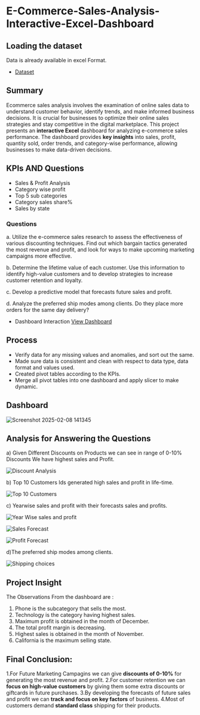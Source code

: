 # E-Commerce-Sales-Analysis-Interactive-Excel-Dashboard

## Loading the dataset

Data is already available in excel Format.
- <a href = "https://github.com/anamika122/E-Commerce-Sales-Analysis-Interactive-Excel-Dashboard/blob/main/Ms%20Excel%20Project.xlsx">Dataset </a>

## Summary
Ecommerce sales analysis involves the examination of online sales data to understand customer behavior, identify trends, and make informed business decisions. It is crucial for businesses to optimize their online sales strategies and stay competitive in the digital marketplace.
This project presents an **interactive Excel** dashboard for analyzing e-commerce sales performance. The dashboard provides **key insights** into sales, profit, quantity sold, order trends, and category-wise performance, allowing businesses to make data-driven decisions.

## KPIs AND Questions
- Sales & Profit Analysis
-  Category wise profit
-  Top 5 sub categories
-   Category sales share%
-   Sales by state
### Questions
  a. Utilize the e-commerce sales research to assess the effectiveness of various discounting techniques. Find out which bargain tactics generated the most revenue and profit, and look for ways to make upcoming 
    marketing campaigns more effective.

  b. Determine the lifetime value of each customer. Use this information to identify high-value customers and to develop strategies to increase customer retention and loyalty.

  c. Develop a predictive model that forecasts future sales and profit.

  d. Analyze the preferred ship modes among clients. Do they place more orders for the same day delivery?


- Dashboard Interaction <a href=https://github.com/anamika122/E-Commerce-Sales-Analysis-Interactive-Excel-Dashboard/blob/main/Screenshot%202025-02-08%20141345.png>View Dashboard</a>

## Process
- Verify data for any missing values and anomalies, and sort out the same.
- Made sure data is consistent and clean with respect to data type, data format and values used.
- Created pivot tables according to the KPIs.
- Merge all pivot tables into one dashboard and apply slicer to make dynamic.

## Dashboard
![Screenshot 2025-02-08 141345](https://github.com/user-attachments/assets/21558370-4a52-4e65-9209-7658fd1d4234)

## Analysis for Answering the Questions
a) Given Different Discounts on Products we can see in range of 0-10% Discounts We have highest sales and Profit.

![Discount Analysis](https://github.com/user-attachments/assets/fdea9c52-9ac7-4ac2-8d6a-4a5d28f4a39d)

b) Top 10 Customers Ids generated high sales and profit in life-time.

![Top 10 Customers](https://github.com/user-attachments/assets/854fe914-37d6-4081-8b75-7de1a2152fb5)

c) Yearwise sales and profit with their forecasts sales and profits.

![Year Wise sales and profit](https://github.com/user-attachments/assets/4d8510a8-f301-4e48-9708-44865df918a8)

![Sales Forecast](https://github.com/user-attachments/assets/6847a0db-7aec-4a4a-9c49-d4d96942d2e9)

![Profit Forecast](https://github.com/user-attachments/assets/aa0aaa18-d081-4593-90ed-53974c1d9cb2)

d)The preferred ship modes among clients.

![Shipping choices](https://github.com/user-attachments/assets/6a62543c-f796-4cb3-b862-829276acf02c)

## Project Insight

The Observations From the dashboard are :

1. Phone is the subcategory that sells the most.
2. Technology is the category having highest sales.
3. Maximum profit is obtained in the month of December.
4. The total profit margin is decreasing.
5. Highest sales is obtained in the month of November.
6. California is the maximum selling state.

## Final Conclusion:


1.For Future Marketing Campagins we can give **discounts of 0-10%** for generating the most revenue and profit.
2.For customer retention we can **focus on high-value customers** by giving them some extra discounts or giftcards in future purchases.
3.By developing the forecasts of future sales and profit we can **track and focus on key factors** of business.
4.Most of customers demand **standard class** shipping for their products.




